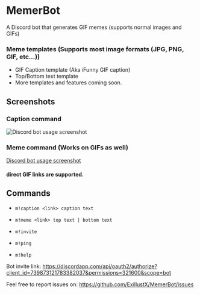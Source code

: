 # MemerBot
A Discord bot that generates GIF memes (supports normal images and GIFs)

### Meme templates (Supports most image formats (JPG, PNG, GIF, etc...))
- GIF Caption template (Aka iFunny GIF caption)
- Top/Bottom text template
- More templates and features coming soon.

## Screenshots
### Caption command
![Discord bot usage screenshot](https://i.imgur.com/TRccA8S.gif)

### Meme command (Works on GIFs as well)
[Discord bot usage screenshot](https://i.imgur.com/S64V5CK.gif)

#### direct GIF links are supported.

## Commands
- `m!caption <link> caption text`

- `m!meme <link> top text | bottom text`

- `m!invite`

- `m!ping`

- `m!help`

Bot invite link: https://discordapp.com/api/oauth2/authorize?client_id=739873121783382037&permissions=321600&scope=bot

Feel free to report issues on: https://github.com/ExillustX/MemerBot/issues
